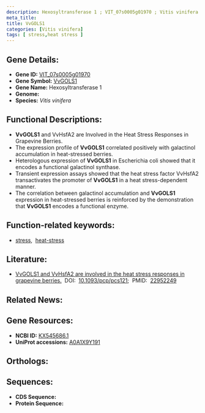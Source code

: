 ```yaml
---
description: Hexosyltransferase 1 ; VIT_07s0005g01970 ; Vitis vinifera
meta_title:
title: VvGOLS1
categories: [Vitis vinifera]
tags: [ stress,heat stress ]
---
```


## Gene Details:
- **Gene ID:** [VIT_07s0005g01970]()
- **Gene Symbol:** <u>VvGOLS1</u>
- **Gene Name:** Hexosyltransferase 1
- **Genome:** 
- **Species:** *Vitis vinifera*

## Functional Descriptions:
   - **VvGOLS1** and VvHsfA2 are Involved in the Heat Stress Responses in Grapevine Berries.
   - The expression profile of **VvGOLS1** correlated positively with galactinol accumulation in heat-stressed berries.
   - Heterologous expression of **VvGOLS1** in Escherichia coli showed that it encodes a functional galactinol synthase.
   - Transient expression assays showed that the heat stress factor VvHsfA2 transactivates the promoter of **VvGOLS1** in a heat stress-dependent manner.
   - The correlation between galactinol accumulation and **VvGOLS1** expression in heat-stressed berries is reinforced by the demonstration that **VvGOLS1** encodes a functional enzyme.

## Function-related keywords:
   - [stress](/tags/stress/),&nbsp;&nbsp;[heat-stress](/tags/heat-stress/)

## Literature:
   - [VvGOLS1 and VvHsfA2 are involved in the heat stress responses in grapevine berries.](https://www.doi.org/10.1093/pcp/pcs121)&nbsp;&nbsp;DOI:&nbsp;&nbsp;[10.1093/pcp/pcs121](https://www.doi.org/10.1093/pcp/pcs121);&nbsp;&nbsp;PMID:&nbsp;&nbsp;[22952249](https://pubmed.ncbi.nlm.nih.gov/22952249/)

## Related News:

## Gene Resources:
- **NCBI ID:**  [KX545686.1](https://www.ncbi.nlm.nih.gov/search/all/?term=KX545686.1)
- **UniProt accessions:**  [A0A1X9Y191](https://www.uniprot.org/uniprotkb/A0A1X9Y191/entry)

## Orthologs:

## Sequences:
- **CDS Sequence:**
- **Protein Sequence:**
